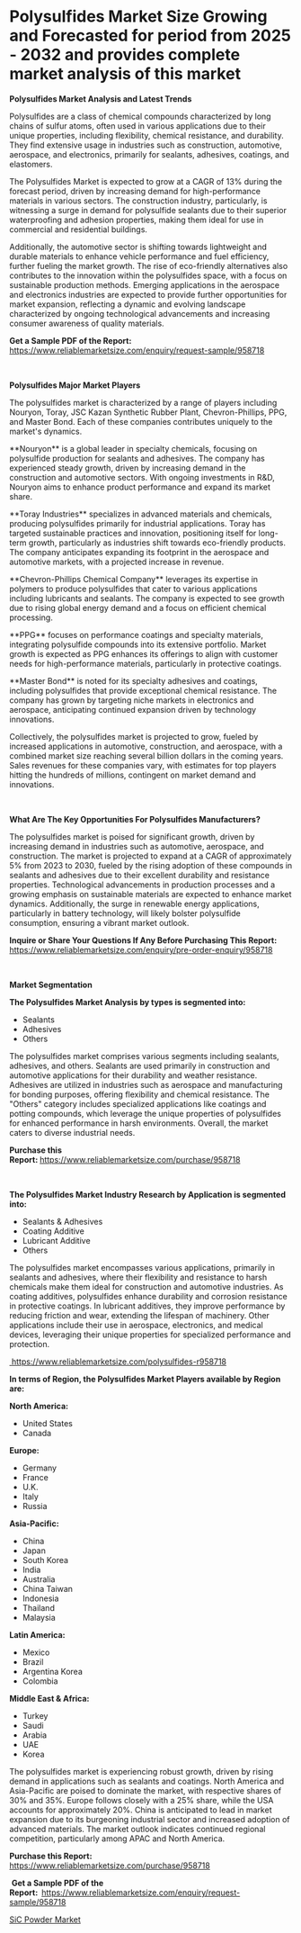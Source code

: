 <p><h1>Polysulfides Market Size Growing and Forecasted for period from 2025 - 2032 and provides complete market analysis of this market</h1></p><p><strong>Polysulfides Market Analysis and Latest Trends</strong></p>
<p><p>Polysulfides are a class of chemical compounds characterized by long chains of sulfur atoms, often used in various applications due to their unique properties, including flexibility, chemical resistance, and durability. They find extensive usage in industries such as construction, automotive, aerospace, and electronics, primarily for sealants, adhesives, coatings, and elastomers.</p><p>The Polysulfides Market is expected to grow at a CAGR of 13% during the forecast period, driven by increasing demand for high-performance materials in various sectors. The construction industry, particularly, is witnessing a surge in demand for polysulfide sealants due to their superior waterproofing and adhesion properties, making them ideal for use in commercial and residential buildings. </p><p>Additionally, the automotive sector is shifting towards lightweight and durable materials to enhance vehicle performance and fuel efficiency, further fueling the market growth. The rise of eco-friendly alternatives also contributes to the innovation within the polysulfides space, with a focus on sustainable production methods. Emerging applications in the aerospace and electronics industries are expected to provide further opportunities for market expansion, reflecting a dynamic and evolving landscape characterized by ongoing technological advancements and increasing consumer awareness of quality materials.</p></p>
<p><strong>Get a Sample PDF of the Report:&nbsp;</strong> <a href="https://www.reliablemarketsize.com/enquiry/request-sample/958718?utm_campaign=3016&utm_medium=2&utm_source=Github&utm_content=ia&utm_term=02042025&utm_id=polysulfides">https://www.reliablemarketsize.com/enquiry/request-sample/958718</a></p>
<p>&nbsp;</p>
<p><strong>Polysulfides Major Market Players</strong></p>
<p><p>The polysulfides market is characterized by a range of players including Nouryon, Toray, JSC Kazan Synthetic Rubber Plant, Chevron-Phillips, PPG, and Master Bond. Each of these companies contributes uniquely to the market's dynamics.</p><p>**Nouryon** is a global leader in specialty chemicals, focusing on polysulfide production for sealants and adhesives. The company has experienced steady growth, driven by increasing demand in the construction and automotive sectors. With ongoing investments in R&D, Nouryon aims to enhance product performance and expand its market share.</p><p>**Toray Industries** specializes in advanced materials and chemicals, producing polysulfides primarily for industrial applications. Toray has targeted sustainable practices and innovation, positioning itself for long-term growth, particularly as industries shift towards eco-friendly products. The company anticipates expanding its footprint in the aerospace and automotive markets, with a projected increase in revenue.</p><p>**Chevron-Phillips Chemical Company** leverages its expertise in polymers to produce polysulfides that cater to various applications including lubricants and sealants. The company is expected to see growth due to rising global energy demand and a focus on efficient chemical processing.</p><p>**PPG** focuses on performance coatings and specialty materials, integrating polysulfide compounds into its extensive portfolio. Market growth is expected as PPG enhances its offerings to align with customer needs for high-performance materials, particularly in protective coatings.</p><p>**Master Bond** is noted for its specialty adhesives and coatings, including polysulfides that provide exceptional chemical resistance. The company has grown by targeting niche markets in electronics and aerospace, anticipating continued expansion driven by technology innovations.</p><p>Collectively, the polysulfides market is projected to grow, fueled by increased applications in automotive, construction, and aerospace, with a combined market size reaching several billion dollars in the coming years. Sales revenues for these companies vary, with estimates for top players hitting the hundreds of millions, contingent on market demand and innovations.</p></p>
<p>&nbsp;</p>
<p><strong>What Are The Key Opportunities For Polysulfides Manufacturers?</strong></p>
<p><p>The polysulfides market is poised for significant growth, driven by increasing demand in industries such as automotive, aerospace, and construction. The market is projected to expand at a CAGR of approximately 5% from 2023 to 2030, fueled by the rising adoption of these compounds in sealants and adhesives due to their excellent durability and resistance properties. Technological advancements in production processes and a growing emphasis on sustainable materials are expected to enhance market dynamics. Additionally, the surge in renewable energy applications, particularly in battery technology, will likely bolster polysulfide consumption, ensuring a vibrant market outlook.</p></p>
<p><strong>Inquire or Share Your Questions If Any Before Purchasing This Report:</strong> <a href="https://www.reliablemarketsize.com/enquiry/pre-order-enquiry/958718?utm_campaign=3016&utm_medium=2&utm_source=Github&utm_content=ia&utm_term=02042025&utm_id=polysulfides">https://www.reliablemarketsize.com/enquiry/pre-order-enquiry/958718</a></p>
<p>&nbsp;</p>
<p><strong>Market Segmentation</strong></p>
<p><strong>The Polysulfides Market Analysis by types is segmented into:</strong></p>
<p><ul><li>Sealants</li><li>Adhesives</li><li>Others</li></ul></p>
<p><p>The polysulfides market comprises various segments including sealants, adhesives, and others. Sealants are used primarily in construction and automotive applications for their durability and weather resistance. Adhesives are utilized in industries such as aerospace and manufacturing for bonding purposes, offering flexibility and chemical resistance. The "Others" category includes specialized applications like coatings and potting compounds, which leverage the unique properties of polysulfides for enhanced performance in harsh environments. Overall, the market caters to diverse industrial needs.</p></p>
<p><strong>Purchase this Report:&nbsp;</strong><a href="https://www.reliablemarketsize.com/purchase/958718?utm_campaign=3016&utm_medium=2&utm_source=Github&utm_content=ia&utm_term=02042025&utm_id=polysulfides">https://www.reliablemarketsize.com/purchase/958718</a></p>
<p>&nbsp;</p>
<p><strong>The Polysulfides Market Industry Research by Application is segmented into:</strong></p>
<p><ul><li>Sealants & Adhesives</li><li>Coating Additive</li><li>Lubricant Additive</li><li>Others</li></ul></p>
<p><p>The polysulfides market encompasses various applications, primarily in sealants and adhesives, where their flexibility and resistance to harsh chemicals make them ideal for construction and automotive industries. As coating additives, polysulfides enhance durability and corrosion resistance in protective coatings. In lubricant additives, they improve performance by reducing friction and wear, extending the lifespan of machinery. Other applications include their use in aerospace, electronics, and medical devices, leveraging their unique properties for specialized performance and protection.</p></p>
<p><a href="https://www.reliablemarketsize.com/polysulfides-r958718?utm_campaign=3016&utm_medium=2&utm_source=Github&utm_content=ia&utm_term=02042025&utm_id=polysulfides">&nbsp;https://www.reliablemarketsize.com/polysulfides-r958718</a></p>
<p><strong>In terms of Region, the Polysulfides Market Players available by Region are:</strong></p>
<p>
    <p> <strong> North America: </strong>
        <ul>
            <li>United States</li>
            <li>Canada</li>
        </ul>
        </p> 
    <p> <strong> Europe: </strong>
        <ul>
            <li>Germany</li>
            <li>France</li>
            <li>U.K.</li>
            <li>Italy</li>
            <li>Russia</li>
        </ul>
        </p> 
    <p> <strong> Asia-Pacific: </strong>
        <ul>
            <li>China</li>
            <li>Japan</li>
            <li>South Korea</li>
            <li>India</li>
            <li>Australia</li>
            <li>China Taiwan</li>
            <li>Indonesia</li>
            <li>Thailand</li>
            <li>Malaysia</li>
        </ul>
        </p> 
    <p> <strong> Latin America: </strong>
        <ul>
            <li>Mexico</li>
            <li>Brazil</li>
            <li>Argentina Korea</li>
            <li>Colombia</li>
        </ul>
        </p> 
    <p> <strong> Middle East & Africa: </strong>
        <ul>
            <li>Turkey</li>
            <li>Saudi</li>
            <li>Arabia</li>
            <li>UAE</li>
            <li>Korea</li>
        </ul>
    </p>
    </p>
<p><p>The polysulfides market is experiencing robust growth, driven by rising demand in applications such as sealants and coatings. North America and Asia-Pacific are poised to dominate the market, with respective shares of 30% and 35%. Europe follows closely with a 25% share, while the USA accounts for approximately 20%. China is anticipated to lead in market expansion due to its burgeoning industrial sector and increased adoption of advanced materials. The market outlook indicates continued regional competition, particularly among APAC and North America.</p></p>
<p><strong>Purchase this Report: </strong><a href="https://www.reliablemarketsize.com/purchase/958718?utm_campaign=3016&utm_medium=2&utm_source=Github&utm_content=ia&utm_term=02042025&utm_id=polysulfides">https://www.reliablemarketsize.com/purchase/958718</a></p>
<p>&nbsp;<strong>Get a Sample PDF of the Report:&nbsp;&nbsp;</strong><a href="https://www.reliablemarketsize.com/enquiry/request-sample/958718?utm_campaign=3016&utm_medium=2&utm_source=Github&utm_content=ia&utm_term=02042025&utm_id=polysulfides">https://www.reliablemarketsize.com/enquiry/request-sample/958718</a></p>
<p><strong></strong></p>
<p><p><a href="https://github.com/xalatieusope/Market-Research-Report-List-1/blob/main/sic-powder-market.md?utm_campaign=3016&utm_medium=2&utm_source=Github&utm_content=ia&utm_term=02042025&utm_id=polysulfides">SiC Powder Market</a></p></p>